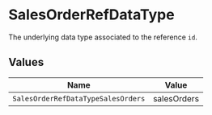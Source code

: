 # SalesOrderRefDataType

The underlying data type associated to the reference `id`.


## Values

| Name                               | Value                              |
| ---------------------------------- | ---------------------------------- |
| `SalesOrderRefDataTypeSalesOrders` | salesOrders                        |